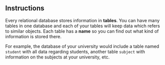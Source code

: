 ## Instructions

Every relational database stores information in **tables**. You can have many tables in one database and each of your tables will keep data which refers to similar objects. Each table has a **name** so you can find out what kind of information is stored there.

For example, the database of your university would include a table named `student` with all data regarding students, another table `subject` with information on the subjects at your university, etc.